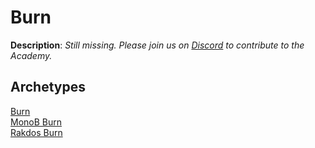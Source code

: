 <!-- This page is automatically generated by Myr: do not update it manually. -->
<!-- Changes directly applied here will be lost. -->
<!-- If you plan to update this page, please update the template at https://github.com/Pauperformance/pauperformance-bot -->
<!-- Templates can be found under pauperformance-bot/resources/templates/ -->
# Burn

**Description**: _Still missing. Please join us on [Discord](https://discord.gg/fYQbpjjkQ3) to contribute to the Academy._

## **Archetypes**

[Burn](../archetypes/Burn.html)  
[MonoB Burn](../archetypes/MonoB%20Burn.html)  
[Rakdos Burn](../archetypes/Rakdos%20Burn.html)  

